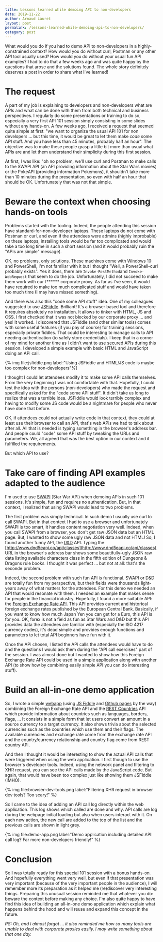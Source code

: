 ```yaml
---
title: Lessons learned while demoing API to non-developers
date: 2019-11-22
author: Arnaud Lauret
layout: post
permalink: /lessons-learned-while-demoing-api-to-non-developers/
category: post
---
```


What would you do if you had to demo API to non-developers in a highly-constrained context? How would you do without curl, Postman or any other API tool usually used? How would you do without your usual fun API examples? I had to do that a few weeks ago and was quite happy by the questions that arose and the solutions found. The whole story definitely deserves a post in order to share what I've learned!<!--more-->

# The request

A part of my job is explaining to developers and non-developers what are APIs and what can be done with them from both technical and business perspectives. I regularly do some presentations or training to do so, especially a very first API 101 session simply consisting in some slides without any hands-on. A few weeks ago, I received a request that seemed quite simple at first: "we want to organize the usual API 101 for non developers ... but this time, it would be great to let them make _code_ some API stuff. And you have less than 45 minutes, probably half an hour". The objective was to make these people grasp a little bit more than usual what APIs are and let them understand their simplicity during this first session.

At first, I was like: "oh no problem, we'll use curl and Postman to make calls to the SWAPI API (an API providing information about the Star Wars movies) or the PokeAPI (providing information Pokemons), it shouldn't take more than 10 minutes during the presentation, so even with half an hour that should be OK. Unfortunately that was not that simple.

# Beware the context when choosing hands-on tools

Problems started with the tooling. Indeed, the people attending this session have standard-for-non-developer laptops. These laptops do not come with Postman or curl, and even if the attendees were admins (highly improbable) on these laptops, installing tools would be far too complicated and would take a too long time in such a short session (and it would probably ruin the "APIs are simple" message).

OK, no problems, only solutions. These machines come with Windows 10 and PowerShell, I'm not familiar with it but I thought "Well, a PowerShell-curl probably exists". Yes it does, there are `Invoke-RestMethod`and `Invoke-WebRequest` that seem to do the job. Unfortunately, I did not succeed to make them work with our f\*\*\*\*\*\* corporate proxy. As far as I've seen, it would have required to make too much complicated stuff and would have taken too much time (I may have missed something).

And there was also this "code some API stuff" idea. One of my colleagues suggested to use [JSFiddle](https://jsfiddle.net/). Brilliant! It's a browser based tool and therefore it requires absolutely no installation. It allows to tinker with HTML, JS and CSS. I first checked that it was not blocked by our corporate proxy ... and yes! It worked. I discovered that JSFiddle (and other similar tools) comes with some useful features (if you pay of course) for training sessions, especially private fiddles. That could be interesting to manage calls to API needing authentication (to safely store credentials). I keep that in a corner of my mind for another time as I didn't want to use secured APIs during this session. I developed a simple example with basic HTML and JavaScript doing an API call.

{% img file:jsfiddle.png label:"Using JSFiddle and HTML/JS code is maybe too complex for non-developers"%}

I thought I could let attendees modify it to make some API calls themselves. From the very beginning I was not comfortable with that. Hopefully, I could test the idea with the persons (non-developers) who made the request and specifically asked for the "code some API stuff". It didn't take us long to realize that was a terrible idea. JSFiddle would look terribly complex and having to modify some JS code would be a nightmare for people who never have done that before.

OK, if attendees could not actually write code in that context, they could at least use their browser to call an API, that's web APIs we had to talk about after all. All that is needed is typing something in the browser's address bar. And people could "code" some API stuff by tweaking the URLs and parameters. We, all agreed that was the best option in our context and it fulfilled the requirements.

But which API to use?

# Take care of finding API examples adapted to the audience

I'm used to use [SWAPI](https://swapi.co/) (Star War API) when demoing APIs in such 101 sessions. It's simple, fun and requires no authentication. But, in that context, I realized that using SWAPI would lead to two problems.

The first problem was simply technical. In such demo I usually use curl to call SWAPI. But in that context I had to use a browser and unfortunately SWAPI is too smart, it handles content negotiation very well. Indeed, when you call SWAPI from a browser, you don't get raw JSON data but an HTML page. But, I wanted to show some ugly raw JSON data and not HTML! So, I found another funny API, the [D&D](http://www.dnd5eapi.co) API. Typing the [http://www.dnd5eapi.co/api/classes](http://www.dnd5eapi.co/api/classes) URL in the browser's address bar shows some beautifully-ugly JSON raw data listing available characters class in the fifth edition of Dungeons & Dragons rule books. I thought it was perfect ... but not at all: that's the seconde problem.

Indeed, the second problem with such fun API is functional. SWAPI or D&D are totally fun from my perspective, but their fields were thousands light-years away of what matters for the attendees. For this demo we needed an API that would resonate with them. I needed an example that makes sense for people in the financial industry. Hopefully, I found a more suitable API: the [Foreign Exchange Rate API](https://exchangeratesapi.io/). This API provides current and historical foreign exchange rates published by the European Central Bank. Basically, if you want to know how much Japan Yen you can get for a Euro, this API is for you. OK, forex is not a field as fun as Star Wars and D&D but this API provides data the attendees are familiar with (especially the ISO 4217 currency codes), it's dead simple and provides enough functions and parameters to let total API beginners have fun with it.

Once the API chosen, I listed the API calls the attendees would have to do and the questions I would ask them during the "API call exercises" part of the session. I was almost done but I wanted to show how this Foreign Exchange Rate API could be used in a simple application along with another API (to show how by combining easily simple API you can do interesting stuff).

# Build an all-in-one demo application

So, I wrote a simple [webapp](https://arno-di-loreto.github.io/simple-api-demo/) (using [JS Fiddle](https://jsfiddle.net/arnaudlauret/8catx91d) and [Github pages](https://github.com/arno-di-loreto/simple-api-demo) by the way) combining the Foreign Exchange Rate API and the [REST Countries](https://restcountries.eu/) API which provide information about countries such as languages, borders, flags, ... It consists in a simple form that let users convert an amount in a source currency to a target currency. It also shows trivia about the selected currencies such as the countries which use them and their flags. The available currencies and exchange rate come from the exchange rate API and the country/currency relationship and country flag come from REST country API.

And then I thought it would be interesting to show the actual API calls that were triggered when using the web application. I first though to use the browser's developer tools. Indeed, using the network panel and filtering to XHR request, you can see the API calls made by the JavaScript code. But again, that would have been too complex just like showing them JSFiddle (IMHO).

{% img file:browser-dev-tools.png label:"Filtering XHR request in browser dev tools? Too scary!" %}

So I came to the idea of adding an API call log directly within the web application. This log shows which called are done and why. API calls are log during the webpage initial loading but also when users interact with it. On each new action, the new call are added to the top of the list and the previous calls are shown in light grey.

{% img file:demo-app.png label:"Demo application including detailed API call log? Far more non-developers friendly!" %}

# Conclusion

So I was totally ready for this special 101 session with a bonus hands-on. And hopefully everything went very well, but even if that presentation was very important (because of the very important people in the audience), I will remember more its preparation as it helped me (re)discover very interesting things. Preparing this unusual session reminded me that whatever you do: beware the context before making any choice. I'm also quite happy to have find this idea of building an all-in-one demo application which explain what happens behind the hood and will reuse and expand this concept in the future.

_PS: Oh, and I almost forgot ... it also reminded me how so many tools are unable to deal with corporate proxies easily. I may write something about that one day._
